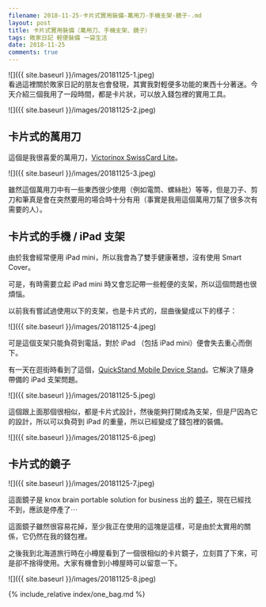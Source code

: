 ```yaml
---
filename: 2018-11-25-卡片式實用裝備-萬用刀-手機支架-鏡子-.md
layout: post
title: 卡片式實用裝備（萬用刀、手機支架、鏡子）
tags: 敗家日記 輕便裝備 一袋生活
date: 2018-11-25
comments: true
---
```


![]({{ site.baseurl }}/images/20181125-1.jpeg)  
看過這裡關於敗家日記的朋友也會發現，其實我對輕便多功能的東西十分著迷。今天介紹三個我用了一段時間，都是卡片狀，可以放入錢包裡的實用工具。

![]({{ site.baseurl }}/images/20181125-2.jpeg)

## 卡片式的萬用刀

這個是我很喜愛的萬用刀，[Victorinox SwissCard Lite](https://amzn.to/3Vc1AhN)。

![]({{ site.baseurl }}/images/20181125-3.jpeg)

雖然這個萬用刀中有一些東西很少使用（例如電筒、螺絲批）等等，但是刀子、剪刀和筆真是會在突然要用的場合時十分有用（事實是我用這個萬用刀幫了很多次有需要的人）。

## 卡片式的手機 / iPad 支架

由於我會經常便用 iPad mini，所以我會為了雙手健康著想，沒有使用 Smart Cover。

可是，有時需要立起 iPad mini 時又會忘記帶一些輕便的支架，所以這個問題也很煩惱。

以前我有嘗試過使用以下的支架，也是卡片式的，屈曲後變成以下的樣子：

![]({{ site.baseurl }}/images/20181125-4.jpeg)

可是這個支架只能負荷到電話，對於 iPad （包括 iPad mini）便會失去重心而倒下。

有一天在逛街時看到了這個，[QuickStand Mobile Device Stand](https://amzn.to/3PMv5py)。它解決了隨身帶備的 iPad 支架問題。

![]({{ site.baseurl }}/images/20181125-5.jpeg)

這個跟上面那個很相似，都是卡片式設計，然後能夠打開成為支架，但是尸因為它的設計，所以可以負荷到 iPad 的重量，所以已經變成了錢包裡的裝備。

![]({{ site.baseurl }}/images/20181125-6.jpeg)


## 卡片式的鏡子

![]({{ site.baseurl }}/images/20181125-7.jpeg)

這面鏡子是 knox brain portable solution for business 出的 [鏡子](http://www.qprc.jp/Stationery/Card/DimensionsOfCreditCardList-e14.html)，現在已經找不到，應該是停產了⋯

這面鏡子雖然很容易花掉，至少我正在使用的這塊是這樣，可是由於太實用的關係，它仍然在我的錢包裡。

之後我到北海道旅行時在小樽屋看到了一個很相似的卡片鏡子，立刻買了下來，可是卻不捨得使用。大家有機會到小樽屋時可以留意一下。

![]({{ site.baseurl }}/images/20181125-8.jpeg)

{% include_relative index/one_bag.md %}
